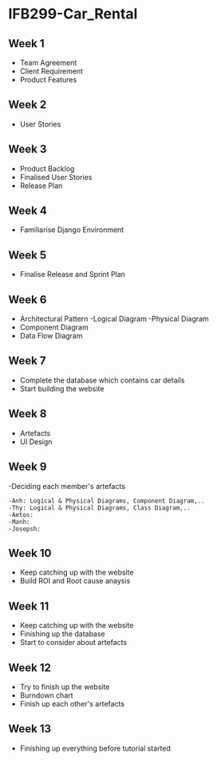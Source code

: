 # IFB299-Car_Rental
## Week 1
- Team Agreement
- Client Requirement
- Product Features
## Week 2
- User Stories
## Week 3
- Product Backlog
- Finalised User Stories
- Release Plan
## Week 4
- Familiarise Django Environment
## Week 5
- Finalise Release and Sprint Plan
## Week 6
- Architectural Pattern
  -Logical Diagram
  -Physical Diagram
- Component Diagram
- Data Flow Diagram
## Week 7
  - Complete the database which contains car details
  - Start building the website
## Week 8
  - Artefacts
  - UI Design
## Week 9
  -Deciding each member's artefacts
  
    -Anh: Logical & Physical Diagrams, Component Diagram,.. 
    -Thy: Logical & Physical Diagrams, Class Diagram,..
    -Aetos:
    -Manh:
    -Josepsh:
## Week 10
- Keep catching up with the website
- Build ROI and Root cause anaysis
## Week 11
- Keep catching up with the website
- Finishing up the database
- Start to consider about artefacts
## Week 12
- Try to finish up the website
- Burndown chart
- Finish up each other's artefacts
## Week 13
- Finishing up everything before tutorial started
